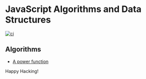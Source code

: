 # JavaScript Algorithms and Data Structures

[![ci](https://github.com/keithnoguchi/algorithms-js/actions/workflows/ci.yml/badge.svg)](https://github.com/keithnoguchi/algorithms-js/actions)

## Algorithms

- [A power function](power/src/main.js)

Happy Hacking!

